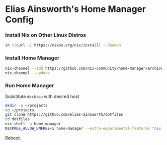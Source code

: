 # Elias Ainsworth's Home Manager Config

### Install Nix on Other Linux Distros

```sh
sh <(curl -L https://nixos.org/nix/install) --daemon
```

### Install Home Manager

```sh
nix-channel --add https://github.com/nix-community/home-manager/archive/master.tar.gz home-manager
nix-channel --update
```

### Run Home Manager

Substitute `desktop` with desired host

```sh
mkdir -p ~/projects
cd ~/projects
git clone https://github.com/elias-ainsworth/dotfiles
cd dotfiles
nix-shell -p home-manager
NIXPKGS_ALLOW_UNFREE=1 home-manager --extra-experimental-features "nix-command flakes" switch --flake ".#desktop"
```

Reboot.
